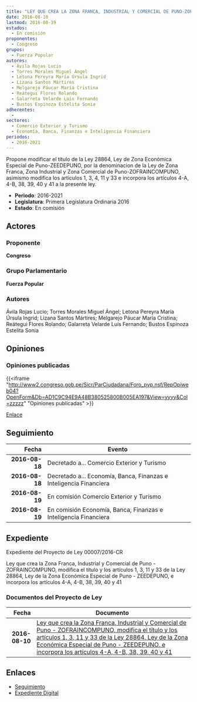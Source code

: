 ```yaml
---
title: "LEY QUE CREA LA ZONA FRANCA, INDUSTRIAL Y COMERCIAL DE PUNO-ZOFRAINCOMPUNO, MODIFICA EL TÍTULO Y LOS ARTÍCULOS 1, 3, 11, 33, DE LA LEY 28864 LEY DE LA ZONA ECONÓMICA ESPECIAL DE PUNO-ZEEDE PUNO E INCORPORA LOS ARTÍCULOS 4-A, 4-B,38,39,40,41."
date: 2016-08-10
lastmod: 2016-08-19
estados: 
  - En comisión
proponentes: 
  - Congreso
grupos: 
  - Fuerza Popular
autores: 
  - Ávila Rojas Lucio
  - Torres Morales Miguel Ángel
  - Letona Pereyra María Úrsula Ingrid
  - Lizana Santos Mártires
  - Melgarejo Páucar María Cristina
  - Reátegui Flores Rolando
  - Galarreta Velarde Luis Fernando
  - Bustos Espinoza Estelita Sonia
adherentes: 
  - 
sectores: 
  - Comercio Exterior y Turismo
  - Economía, Banca, Finanzas e Inteligencia Financiera
periodos: 
  - 2016-2021
---
```


Propone modificar el título de la Ley 28864, Ley de Zona Económica Especial de Puno-ZEEDEPUNO, por la denominacion de la Ley de Zona Franca, Zona Industrial y Zona Comercial de Puno-ZOFRAINCOMPUNO, asimismo modifica los artículos 1, 3, 4, 11 y 33 e incorpora los artículos 4-A, 4-B, 38, 39, 40 y 41 a la presente ley.

- **Periodo**: 2016-2021
- **Legislatura**: Primera Legislatura Ordinaria 2016
- **Estado**: En comisión

## Actores

### Proponente

**Congreso**

### Grupo Parlamentario

**Fuerza Popular**

### Autores

Ávila Rojas Lucio; Torres Morales Miguel Ángel; Letona Pereyra María Úrsula Ingrid; Lizana Santos Mártires; Melgarejo Páucar María Cristina; Reátegui Flores Rolando; Galarreta Velarde Luis Fernando; Bustos Espinoza Estelita Sonia


## Opiniones

### Opiniones publicadas

{{<iframe "http://www2.congreso.gob.pe/Sicr/ParCiudadana/Foro_pvp.nsf/RepOpiweb04?OpenForm&Db=AD1C9C94E9A48B380525800B005EA197&View=yyyy&Col=zzzzz" "Opiniones publicadas" >}}

[Enlace](http://www2.congreso.gob.pe/Sicr/ParCiudadana/Foro_pvp.nsf/RepOpiweb04?OpenForm&Db=AD1C9C94E9A48B380525800B005EA197&View=yyyy&Col=zzzzz)

## Seguimiento

| Fecha | Evento |
|------:|--------|
| **2016-08-18** | Decretado a... Comercio Exterior y Turismo|
| **2016-08-18** | Decretado a... Economía, Banca, Finanzas e Inteligencia Financiera|
| **2016-08-19** | En comisión Comercio Exterior y Turismo|
| **2016-08-19** | En comisión Economía, Banca, Finanzas e Inteligencia Financiera|


## Expediente

Expediente del Proyecto de Ley 00007/2016-CR

Ley que crea la Zona Franca, Industrial y Comercial de Puno - ZOFRAINCOMPUNO, modifica el título y los artículos 1, 3, 11 y 33 de la Ley 28864, Ley de la Zona Económica Especial de Puno - ZEEDEPUNO, e incorpora los artículos 4-A, 4-B, 38, 39, 40 y 41


### Documentos del Proyecto de Ley

| Fecha | Documento |
|------:|--------|
| **2016-08-10** | [Ley que crea la Zona Franca, Industrial y Comercial de Puno - ZOFRAINCOMPUNO, modifica el título y los artículos 1, 3, 11 y 33 de la Ley 28864, Ley de la Zona Económica Especial de Puno - ZEEDEPUNO, e incorpora los artículos 4-A, 4-B, 38, 39, 40 y 41](http://www.leyes.congreso.gob.pe/Documentos/2016_2021/Proyectos_de_Ley_y_de_Resoluciones_Legislativas/PL00007_20160810.pdf) |

## Enlaces 

- [Seguimiento](http://www2.congreso.gob.pehttp://www2.congreso.gob.pe/Sicr/TraDocEstProc/CLProLey2016.nsf/f7fff46988ca05b1052578e100829cc7/804f643555d1b1e70525800b006067d1?OpenDocument)
- [Expediente Digital](http://www2.congreso.gob.pehttp://www2.congreso.gob.pe/Sicr/TraDocEstProc/CLProLey2016.nsf/f7fff46988ca05b1052578e100829cc7/804f643555d1b1e70525800b006067d1?OpenDocument&Click=05257FB7005EB655.eb71d0cf91d8294e05256cdf006b5706/$Body/0.1C6C)
